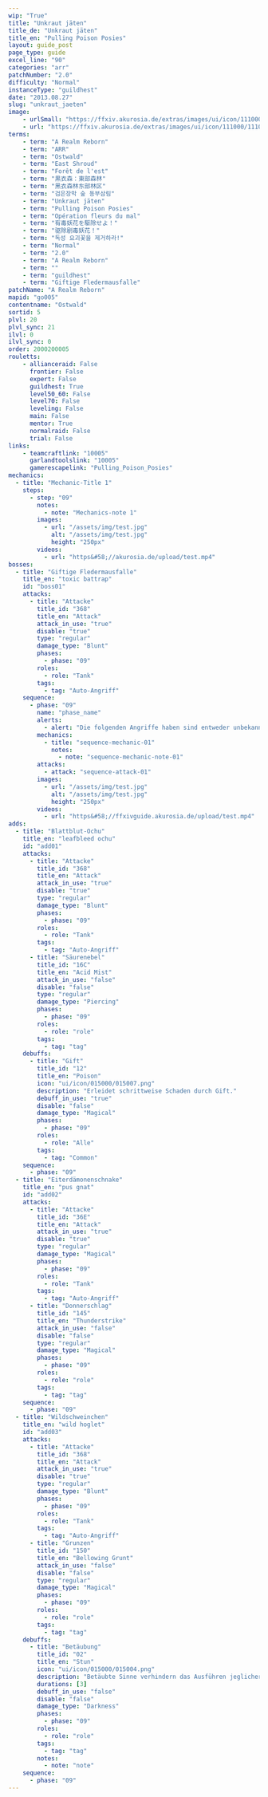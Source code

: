 ```yaml
---
wip: "True"
title: "Unkraut jäten"
title_de: "Unkraut jäten"
title_en: "Pulling Poison Posies"
layout: guide_post
page_type: guide
excel_line: "90"
categories: "arr"
patchNumber: "2.0"
difficulty: "Normal"
instanceType: "guildhest"
date: "2013.08.27"
slug: "unkraut_jaeten"
image:
    - urlSmall: "https://ffxiv.akurosia.de/extras/images/ui/icon/111000/111002.png"
    - url: "https://ffxiv.akurosia.de/extras/images/ui/icon/111000/111002.png"
terms:
    - term: "A Realm Reborn"
    - term: "ARR"
    - term: "Ostwald"
    - term: "East Shroud"
    - term: "Forêt de l'est"
    - term: "黒衣森：東部森林"
    - term: "黑衣森林东部林区"
    - term: "검은장막 숲 동부삼림"
    - term: "Unkraut jäten"
    - term: "Pulling Poison Posies"
    - term: "Opération fleurs du mal"
    - term: "有毒妖花を駆除せよ！"
    - term: "驱除剧毒妖花！"
    - term: "독성 요괴꽃을 제거하라!"
    - term: "Normal"
    - term: "2.0"
    - term: "A Realm Reborn"
    - term: ""
    - term: "guildhest"
    - term: "Giftige Fledermausfalle"
patchName: "A Realm Reborn"
mapid: "go005"
contentname: "Ostwald"
sortid: 5
plvl: 20
plvl_sync: 21
ilvl: 0
ilvl_sync: 0
order: 2000200005
rouletts:
    - allianceraid: False
      frontier: False
      expert: False
      guildhest: True
      level50_60: False
      level70: False
      leveling: False
      main: False
      mentor: True
      normalraid: False
      trial: False
links:
    - teamcraftlink: "10005"
      garlandtoolslink: "10005"
      gamerescapelink: "Pulling_Poison_Posies"
mechanics:
  - title: "Mechanic-Title 1"
    steps:
      - step: "09"
        notes:
          - note: "Mechanics-note 1"
        images:
          - url: "/assets/img/test.jpg"
            alt: "/assets/img/test.jpg"
            height: "250px"
        videos:
          - url: "https&#58;//akurosia.de/upload/test.mp4"
bosses:
  - title: "Giftige Fledermausfalle"
    title_en: "toxic battrap"
    id: "boss01"
    attacks:
      - title: "Attacke"
        title_id: "368"
        title_en: "Attack"
        attack_in_use: "true"
        disable: "true"
        type: "regular"
        damage_type: "Blunt"
        phases:
          - phase: "09"
        roles:
          - role: "Tank"
        tags:
          - tag: "Auto-Angriff"
    sequence:
      - phase: "09"
        name: "phase_name"
        alerts:
          - alert: "Die folgenden Angriffe haben sind entweder unbekannt oder haben keine klare Herkunft"
        mechanics:
          - title: "sequence-mechanic-01"
            notes:
              - note: "sequence-mechanic-note-01"
        attacks:
          - attack: "sequence-attack-01"
        images:
          - url: "/assets/img/test.jpg"
            alt: "/assets/img/test.jpg"
            height: "250px"
        videos:
          - url: "https&#58;//ffxivguide.akurosia.de/upload/test.mp4"
adds:
  - title: "Blattblut-Ochu"
    title_en: "leafbleed ochu"
    id: "add01"
    attacks:
      - title: "Attacke"
        title_id: "368"
        title_en: "Attack"
        attack_in_use: "true"
        disable: "true"
        type: "regular"
        damage_type: "Blunt"
        phases:
          - phase: "09"
        roles:
          - role: "Tank"
        tags:
          - tag: "Auto-Angriff"
      - title: "Säurenebel"
        title_id: "16C"
        title_en: "Acid Mist"
        attack_in_use: "false"
        disable: "false"
        type: "regular"
        damage_type: "Piercing"
        phases:
          - phase: "09"
        roles:
          - role: "role"
        tags:
          - tag: "tag"
    debuffs:
      - title: "Gift"
        title_id: "12"
        title_en: "Poison"
        icon: "ui/icon/015000/015007.png"
        description: "Erleidet schrittweise Schaden durch Gift."
        debuff_in_use: "true"
        disable: "false"
        damage_type: "Magical"
        phases:
          - phase: "09"
        roles:
          - role: "Alle"
        tags:
          - tag: "Common"
    sequence:
      - phase: "09"
  - title: "Eiterdämonenschnake"
    title_en: "pus gnat"
    id: "add02"
    attacks:
      - title: "Attacke"
        title_id: "36E"
        title_en: "Attack"
        attack_in_use: "true"
        disable: "true"
        type: "regular"
        damage_type: "Magical"
        phases:
          - phase: "09"
        roles:
          - role: "Tank"
        tags:
          - tag: "Auto-Angriff"
      - title: "Donnerschlag"
        title_id: "145"
        title_en: "Thunderstrike"
        attack_in_use: "false"
        disable: "false"
        type: "regular"
        damage_type: "Magical"
        phases:
          - phase: "09"
        roles:
          - role: "role"
        tags:
          - tag: "tag"
    sequence:
      - phase: "09"
  - title: "Wildschweinchen"
    title_en: "wild hoglet"
    id: "add03"
    attacks:
      - title: "Attacke"
        title_id: "368"
        title_en: "Attack"
        attack_in_use: "true"
        disable: "true"
        type: "regular"
        damage_type: "Blunt"
        phases:
          - phase: "09"
        roles:
          - role: "Tank"
        tags:
          - tag: "Auto-Angriff"
      - title: "Grunzen"
        title_id: "150"
        title_en: "Bellowing Grunt"
        attack_in_use: "false"
        disable: "false"
        type: "regular"
        damage_type: "Magical"
        phases:
          - phase: "09"
        roles:
          - role: "role"
        tags:
          - tag: "tag"
    debuffs:
      - title: "Betäubung"
        title_id: "02"
        title_en: "Stun"
        icon: "ui/icon/015000/015004.png"
        description: "Betäubte Sinne verhindern das Ausführen jeglicher Kommandos."
        durations: [3]
        debuff_in_use: "false"
        disable: "false"
        damage_type: "Darkness"
        phases:
          - phase: "09"
        roles:
          - role: "role"
        tags:
          - tag: "tag"
        notes:
          - note: "note"
    sequence:
      - phase: "09"
---
```

